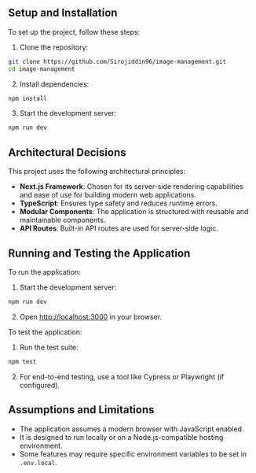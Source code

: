 ## Setup and Installation

To set up the project, follow these steps:

1. Clone the repository:
  ```bash
  git clone https://github.com/Sirojiddin96/image-management.git
  cd image-management
  ```

2. Install dependencies:
  ```bash
  npm install
  ```

3. Start the development server:
  ```bash
  npm run dev
  ```

## Architectural Decisions

This project uses the following architectural principles:

- **Next.js Framework**: Chosen for its server-side rendering capabilities and ease of use for building modern web applications.
- **TypeScript**: Ensures type safety and reduces runtime errors.
- **Modular Components**: The application is structured with reusable and maintainable components.
- **API Routes**: Built-in API routes are used for server-side logic.

## Running and Testing the Application

To run the application:

1. Start the development server:
  ```bash
  npm run dev
  ```

2. Open [http://localhost:3000](http://localhost:3000) in your browser.

To test the application:

1. Run the test suite:
  ```bash
  npm test
  ```

2. For end-to-end testing, use a tool like Cypress or Playwright (if configured).

## Assumptions and Limitations

- The application assumes a modern browser with JavaScript enabled.
- It is designed to run locally or on a Node.js-compatible hosting environment.
- Some features may require specific environment variables to be set in `.env.local`.
